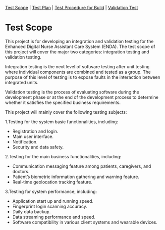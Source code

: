 [Test Scope](index.md) | [Test Plan](test_plan.md) | [Test Procedure for Build](test_procedure.md) | [Validation Test](validation_test.md)

# Test Scope

This project is for developing an integration and validation testing for the Enhanced Digital Nurse Assistant Care System (ENDA). The test scope of this project will cover the major two categories: integration testing and validation testing.

Integration testing is the next level of software testing after unit testing where individual components are combined and tested as a group. The purpose of this level of testing is to expose faults in the interaction between integrated units.

Validation testing is the process of evaluating software during the development phase or at the end of the development process to determine whether it satisfies the specified business requirements.

This project will mainly cover the following testing subjects:

1.Testing for the system basic functionalities, including:

- Registration and login.
- Main user interface.
- Notification.
- Security and data safety.

2.Testing for the main business functionalities, including:

- Communication messaging feature among patients, caregivers, and doctors.
- Patient’s biometric information gathering and warning feature.
- Real-time geolocation tracking feature.

3.Testing for system performance, including:

- Application start up and running speed.
- Fingerprint login scanning accuracy.
- Daily data backup.
- Data streaming performance and speed.
- Software compatibility in various client systems and wearable devices.